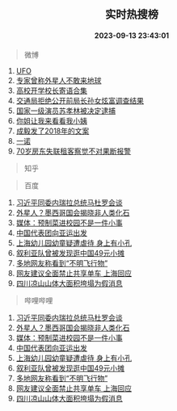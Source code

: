 <div align="center"><h2>实时热搜榜</h2><h4>2023-09-13 23:43:01</h4></div>

> 微博  

1. [UFO](https://s.weibo.com/weibo?q=UFO&t=31&band_rank=1&Refer=top)<br />
2. [专家曾称外星人不敢来地球](https://s.weibo.com/weibo?q=%23%E4%B8%93%E5%AE%B6%E6%9B%BE%E7%A7%B0%E5%A4%96%E6%98%9F%E4%BA%BA%E4%B8%8D%E6%95%A2%E6%9D%A5%E5%9C%B0%E7%90%83%23&t=31&band_rank=2&Refer=top)<br />
3. [高校开学校长寄语合集](https://s.weibo.com/weibo?q=%23%E9%AB%98%E6%A0%A1%E5%BC%80%E5%AD%A6%E6%A0%A1%E9%95%BF%E5%AF%84%E8%AF%AD%E5%90%88%E9%9B%86%23&t=31&band_rank=3&Refer=top)<br />
4. [交通局拒绝公开前局长孙女炫富调查结果](https://s.weibo.com/weibo?q=%23%E4%BA%A4%E9%80%9A%E5%B1%80%E6%8B%92%E7%BB%9D%E5%85%AC%E5%BC%80%E5%89%8D%E5%B1%80%E9%95%BF%E5%AD%99%E5%A5%B3%E7%82%AB%E5%AF%8C%E8%B0%83%E6%9F%A5%E7%BB%93%E6%9E%9C%23&t=31&band_rank=4&Refer=top)<br />
5. [国家一级演员苏孝林被决定逮捕](https://s.weibo.com/weibo?q=%23%E5%9B%BD%E5%AE%B6%E4%B8%80%E7%BA%A7%E6%BC%94%E5%91%98%E8%8B%8F%E5%AD%9D%E6%9E%97%E8%A2%AB%E5%86%B3%E5%AE%9A%E9%80%AE%E6%8D%95%23&t=31&band_rank=5&Refer=top)<br />
6. [你姐让我来看看我小姨](https://s.weibo.com/weibo?q=%23%E4%BD%A0%E5%A7%90%E8%AE%A9%E6%88%91%E6%9D%A5%E7%9C%8B%E7%9C%8B%E6%88%91%E5%B0%8F%E5%A7%A8%23&t=31&band_rank=6&Refer=top)<br />
7. [成毅发了2018年的文案](https://s.weibo.com/weibo?q=%23%E6%88%90%E6%AF%85%E5%8F%91%E4%BA%862018%E5%B9%B4%E7%9A%84%E6%96%87%E6%A1%88%23&t=31&band_rank=7&Refer=top)<br />
8. [一诺](https://s.weibo.com/weibo?q=%E4%B8%80%E8%AF%BA&t=31&band_rank=8&Refer=top)<br />
9. [70岁房东失联租客察觉不对果断报警](https://s.weibo.com/weibo?q=%2370%E5%B2%81%E6%88%BF%E4%B8%9C%E5%A4%B1%E8%81%94%E7%A7%9F%E5%AE%A2%E5%AF%9F%E8%A7%89%E4%B8%8D%E5%AF%B9%E6%9E%9C%E6%96%AD%E6%8A%A5%E8%AD%A6%23&t=31&band_rank=9&Refer=top)<br />

> 知乎  


> 百度  

1. [习近平同委内瑞拉总统马杜罗会谈](https://www.baidu.com/s?wd=%E4%B9%A0%E8%BF%91%E5%B9%B3%E5%90%8C%E5%A7%94%E5%86%85%E7%91%9E%E6%8B%89%E6%80%BB%E7%BB%9F%E9%A9%AC%E6%9D%9C%E7%BD%97%E4%BC%9A%E8%B0%88&sa=fyb_news&rsv_dl=fyb_news)<br />
2. [外星人？墨西哥国会揭晓非人类化石](https://www.baidu.com/s?wd=%E5%A4%96%E6%98%9F%E4%BA%BA%EF%BC%9F%E5%A2%A8%E8%A5%BF%E5%93%A5%E5%9B%BD%E4%BC%9A%E6%8F%AD%E6%99%93%E9%9D%9E%E4%BA%BA%E7%B1%BB%E5%8C%96%E7%9F%B3&sa=fyb_news&rsv_dl=fyb_news)<br />
3. [媒体：预制菜进校园不是一件小事](https://www.baidu.com/s?wd=%E5%AA%92%E4%BD%93%EF%BC%9A%E9%A2%84%E5%88%B6%E8%8F%9C%E8%BF%9B%E6%A0%A1%E5%9B%AD%E4%B8%8D%E6%98%AF%E4%B8%80%E4%BB%B6%E5%B0%8F%E4%BA%8B&sa=fyb_news&rsv_dl=fyb_news)<br />
4. [中国代表团向亚运出发](https://www.baidu.com/s?wd=%E4%B8%AD%E5%9B%BD%E4%BB%A3%E8%A1%A8%E5%9B%A2%E5%90%91%E4%BA%9A%E8%BF%90%E5%87%BA%E5%8F%91&sa=fyb_news&rsv_dl=fyb_news)<br />
5. [上海幼儿园幼童疑遭虐待 身上有小孔](https://www.baidu.com/s?wd=%E4%B8%8A%E6%B5%B7%E5%B9%BC%E5%84%BF%E5%9B%AD%E5%B9%BC%E7%AB%A5%E7%96%91%E9%81%AD%E8%99%90%E5%BE%85+%E8%BA%AB%E4%B8%8A%E6%9C%89%E5%B0%8F%E5%AD%94&sa=fyb_news&rsv_dl=fyb_news)<br />
6. [叙利亚队曾被发现逛中国49元小摊](https://www.baidu.com/s?wd=%E5%8F%99%E5%88%A9%E4%BA%9A%E9%98%9F%E6%9B%BE%E8%A2%AB%E5%8F%91%E7%8E%B0%E9%80%9B%E4%B8%AD%E5%9B%BD49%E5%85%83%E5%B0%8F%E6%91%8A&sa=fyb_news&rsv_dl=fyb_news)<br />
7. [多地网友称看到“不明飞行物”](https://www.baidu.com/s?wd=%E5%A4%9A%E5%9C%B0%E7%BD%91%E5%8F%8B%E7%A7%B0%E7%9C%8B%E5%88%B0%E2%80%9C%E4%B8%8D%E6%98%8E%E9%A3%9E%E8%A1%8C%E7%89%A9%E2%80%9D&sa=fyb_news&rsv_dl=fyb_news)<br />
8. [网友建议全面禁止共享单车 上海回应](https://www.baidu.com/s?wd=%E7%BD%91%E5%8F%8B%E5%BB%BA%E8%AE%AE%E5%85%A8%E9%9D%A2%E7%A6%81%E6%AD%A2%E5%85%B1%E4%BA%AB%E5%8D%95%E8%BD%A6+%E4%B8%8A%E6%B5%B7%E5%9B%9E%E5%BA%94&sa=fyb_news&rsv_dl=fyb_news)<br />
9. [四川凉山山体大面积垮塌为假消息](https://www.baidu.com/s?wd=%E5%9B%9B%E5%B7%9D%E5%87%89%E5%B1%B1%E5%B1%B1%E4%BD%93%E5%A4%A7%E9%9D%A2%E7%A7%AF%E5%9E%AE%E5%A1%8C%E4%B8%BA%E5%81%87%E6%B6%88%E6%81%AF&sa=fyb_news&rsv_dl=fyb_news)<br />

> 哔哩哔哩  

1. [习近平同委内瑞拉总统马杜罗会谈](https://www.baidu.com/s?wd=%E4%B9%A0%E8%BF%91%E5%B9%B3%E5%90%8C%E5%A7%94%E5%86%85%E7%91%9E%E6%8B%89%E6%80%BB%E7%BB%9F%E9%A9%AC%E6%9D%9C%E7%BD%97%E4%BC%9A%E8%B0%88&sa=fyb_news&rsv_dl=fyb_news)<br />
2. [外星人？墨西哥国会揭晓非人类化石](https://www.baidu.com/s?wd=%E5%A4%96%E6%98%9F%E4%BA%BA%EF%BC%9F%E5%A2%A8%E8%A5%BF%E5%93%A5%E5%9B%BD%E4%BC%9A%E6%8F%AD%E6%99%93%E9%9D%9E%E4%BA%BA%E7%B1%BB%E5%8C%96%E7%9F%B3&sa=fyb_news&rsv_dl=fyb_news)<br />
3. [媒体：预制菜进校园不是一件小事](https://www.baidu.com/s?wd=%E5%AA%92%E4%BD%93%EF%BC%9A%E9%A2%84%E5%88%B6%E8%8F%9C%E8%BF%9B%E6%A0%A1%E5%9B%AD%E4%B8%8D%E6%98%AF%E4%B8%80%E4%BB%B6%E5%B0%8F%E4%BA%8B&sa=fyb_news&rsv_dl=fyb_news)<br />
4. [中国代表团向亚运出发](https://www.baidu.com/s?wd=%E4%B8%AD%E5%9B%BD%E4%BB%A3%E8%A1%A8%E5%9B%A2%E5%90%91%E4%BA%9A%E8%BF%90%E5%87%BA%E5%8F%91&sa=fyb_news&rsv_dl=fyb_news)<br />
5. [上海幼儿园幼童疑遭虐待 身上有小孔](https://www.baidu.com/s?wd=%E4%B8%8A%E6%B5%B7%E5%B9%BC%E5%84%BF%E5%9B%AD%E5%B9%BC%E7%AB%A5%E7%96%91%E9%81%AD%E8%99%90%E5%BE%85+%E8%BA%AB%E4%B8%8A%E6%9C%89%E5%B0%8F%E5%AD%94&sa=fyb_news&rsv_dl=fyb_news)<br />
6. [叙利亚队曾被发现逛中国49元小摊](https://www.baidu.com/s?wd=%E5%8F%99%E5%88%A9%E4%BA%9A%E9%98%9F%E6%9B%BE%E8%A2%AB%E5%8F%91%E7%8E%B0%E9%80%9B%E4%B8%AD%E5%9B%BD49%E5%85%83%E5%B0%8F%E6%91%8A&sa=fyb_news&rsv_dl=fyb_news)<br />
7. [多地网友称看到“不明飞行物”](https://www.baidu.com/s?wd=%E5%A4%9A%E5%9C%B0%E7%BD%91%E5%8F%8B%E7%A7%B0%E7%9C%8B%E5%88%B0%E2%80%9C%E4%B8%8D%E6%98%8E%E9%A3%9E%E8%A1%8C%E7%89%A9%E2%80%9D&sa=fyb_news&rsv_dl=fyb_news)<br />
8. [网友建议全面禁止共享单车 上海回应](https://www.baidu.com/s?wd=%E7%BD%91%E5%8F%8B%E5%BB%BA%E8%AE%AE%E5%85%A8%E9%9D%A2%E7%A6%81%E6%AD%A2%E5%85%B1%E4%BA%AB%E5%8D%95%E8%BD%A6+%E4%B8%8A%E6%B5%B7%E5%9B%9E%E5%BA%94&sa=fyb_news&rsv_dl=fyb_news)<br />
9. [四川凉山山体大面积垮塌为假消息](https://www.baidu.com/s?wd=%E5%9B%9B%E5%B7%9D%E5%87%89%E5%B1%B1%E5%B1%B1%E4%BD%93%E5%A4%A7%E9%9D%A2%E7%A7%AF%E5%9E%AE%E5%A1%8C%E4%B8%BA%E5%81%87%E6%B6%88%E6%81%AF&sa=fyb_news&rsv_dl=fyb_news)<br />

